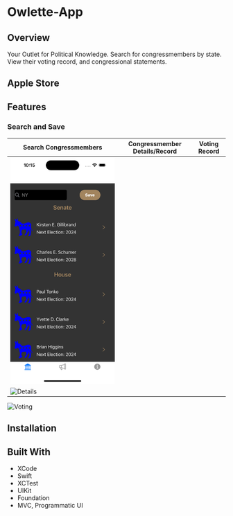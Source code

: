 # Owlette-App

## Overview

Your Outlet for Political Knowledge. Search for congressmembers by state. View their voting record, and congressional statements.

## Apple Store

## Features

### Search and Save 

Search Congressmembers | Congressmember Details/Record | Voting Record
---------------------- | ----------------------------- | -----------------------
![Search](Owlette-App/Owlette-App/Assets.xcassets/AppFeatureImages/Owlette-Search.png) | 
![Details](Owlette-App/Assets.xcassets/AppFeatureImages/Owlette-MemberAndRecord.png) |
![Voting](Owlette-App/Assets.xcassets/AppFeatureImages/Owlette-RecordDetails.png)

## Installation

## Built With

* XCode
* Swift
* XCTest
* UIKit
* Foundation
* MVC, Programmatic UI
